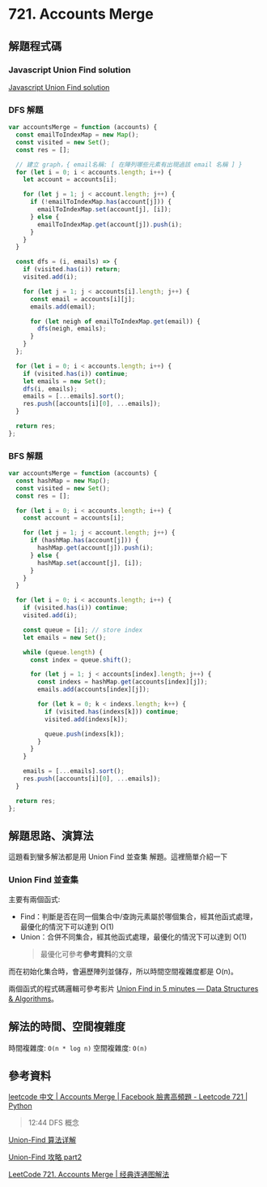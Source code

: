 # 721. Accounts Merge

## 解題程式碼

### Javascript Union Find solution

[Javascript Union Find solution](https://leetcode.com/problems/accounts-merge/solutions/892756/javascript-union-find-solution/)

### DFS 解題

```javascript
var accountsMerge = function (accounts) {
  const emailToIndexMap = new Map();
  const visited = new Set();
  const res = [];

  // 建立 graph，{ email名稱: [ 在陣列哪些元素有出現過該 email 名稱 ] }
  for (let i = 0; i < accounts.length; i++) {
    let account = accounts[i];

    for (let j = 1; j < account.length; j++) {
      if (!emailToIndexMap.has(account[j])) {
        emailToIndexMap.set(account[j], [i]);
      } else {
        emailToIndexMap.get(account[j]).push(i);
      }
    }
  }

  const dfs = (i, emails) => {
    if (visited.has(i)) return;
    visited.add(i);

    for (let j = 1; j < accounts[i].length; j++) {
      const email = accounts[i][j];
      emails.add(email);

      for (let neigh of emailToIndexMap.get(email)) {
        dfs(neigh, emails);
      }
    }
  };

  for (let i = 0; i < accounts.length; i++) {
    if (visited.has(i)) continue;
    let emails = new Set();
    dfs(i, emails);
    emails = [...emails].sort();
    res.push([accounts[i][0], ...emails]);
  }

  return res;
};
```

### BFS 解題

```javascript
var accountsMerge = function (accounts) {
  const hashMap = new Map();
  const visited = new Set();
  const res = [];

  for (let i = 0; i < accounts.length; i++) {
    const account = accounts[i];

    for (let j = 1; j < account.length; j++) {
      if (hashMap.has(account[j])) {
        hashMap.get(account[j]).push(i);
      } else {
        hashMap.set(account[j], [i]);
      }
    }
  }

  for (let i = 0; i < accounts.length; i++) {
    if (visited.has(i)) continue;
    visited.add(i);

    const queue = [i]; // store index
    let emails = new Set();

    while (queue.length) {
      const index = queue.shift();

      for (let j = 1; j < accounts[index].length; j++) {
        const indexs = hashMap.get(accounts[index][j]);
        emails.add(accounts[index][j]);

        for (let k = 0; k < indexs.length; k++) {
          if (visited.has(indexs[k])) continue;
          visited.add(indexs[k]);

          queue.push(indexs[k]);
        }
      }
    }

    emails = [...emails].sort();
    res.push([accounts[i][0], ...emails]);
  }

  return res;
};
```

## 解題思路、演算法

這題看到蠻多解法都是用 Union Find 並查集 解題。這裡簡單介紹一下

### Union Find 並查集

主要有兩個函式:

- Find：判斷是否在同一個集合中/查詢元素屬於哪個集合，經其他函式處理，最優化的情況下可以達到 O(1)
- Union：合併不同集合，經其他函式處理，最優化的情況下可以達到 O(1)
  > 最優化可參考**參考資料**的文章

而在初始化集合時，會遍歷陣列並儲存，所以時間空間複雜度都是 O(n)。

兩個函式的程式碼邏輯可參考影片 [Union Find in 5 minutes — Data Structures & Algorithms](https://youtu.be/ayW5B2W9hfo)。

## 解法的時間、空間複雜度

時間複雜度: `O(n * log n)`
空間複雜度: `O(n)`

## 參考資料

[leetcode 中文 | Accounts Merge | Facebook 臉書高頻題 - Leetcode 721 | Python](https://youtu.be/B5Z6Jam445o?si=iukK-ZpKvUZn7Ijp)

> 12:44 DFS 概念

[Union-Find 算法详解](https://github.com/labuladong/fucking-algorithm/blob/master/%E7%AE%97%E6%B3%95%E6%80%9D%E7%BB%B4%E7%B3%BB%E5%88%97/UnionFind%E7%AE%97%E6%B3%95%E8%AF%A6%E8%A7%A3.md)

[Union-Find 攻略 part2](https://ithelp.ithome.com.tw/articles/10336609)

[LeetCode 721. Accounts Merge | 经典连通图解法](https://zhuanlan.zhihu.com/p/345560472)
